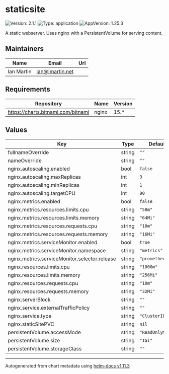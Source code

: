 # staticsite

![Version: 2.1.1](https://img.shields.io/badge/Version-2.1.1-informational?style=flat-square) ![Type: application](https://img.shields.io/badge/Type-application-informational?style=flat-square) ![AppVersion: 1.25.3](https://img.shields.io/badge/AppVersion-1.25.3-informational?style=flat-square)

A static webserver. Uses nginx with a PersistentVolume for serving content.

## Maintainers

| Name | Email | Url |
| ---- | ------ | --- |
| Ian Martin | <ian@imartin.net> |  |

## Requirements

| Repository | Name | Version |
|------------|------|---------|
| https://charts.bitnami.com/bitnami | nginx | 15.* |

## Values

| Key | Type | Default | Description |
|-----|------|---------|-------------|
| fullnameOverride | string | `""` |  |
| nameOverride | string | `""` |  |
| nginx.autoscaling.enabled | bool | `false` |  |
| nginx.autoscaling.maxReplicas | int | `3` |  |
| nginx.autoscaling.minReplicas | int | `1` |  |
| nginx.autoscaling.targetCPU | int | `90` |  |
| nginx.metrics.enabled | bool | `false` |  |
| nginx.metrics.resources.limits.cpu | string | `"50m"` |  |
| nginx.metrics.resources.limits.memory | string | `"64Mi"` |  |
| nginx.metrics.resources.requests.cpu | string | `"10m"` |  |
| nginx.metrics.resources.requests.memory | string | `"16Mi"` |  |
| nginx.metrics.serviceMonitor.enabled | bool | `true` |  |
| nginx.metrics.serviceMonitor.namespace | string | `"metrics"` |  |
| nginx.metrics.serviceMonitor.selector.release | string | `"prometheus"` |  |
| nginx.resources.limits.cpu | string | `"1000m"` |  |
| nginx.resources.limits.memory | string | `"256Mi"` |  |
| nginx.resources.requests.cpu | string | `"10m"` |  |
| nginx.resources.requests.memory | string | `"32Mi"` |  |
| nginx.serverBlock | string | `""` |  |
| nginx.service.externalTrafficPolicy | string | `""` |  |
| nginx.service.type | string | `"ClusterIP"` |  |
| nginx.staticSitePVC | string | `nil` |  |
| persistentVolume.accessMode | string | `"ReadOnlyMany"` |  |
| persistentVolume.size | string | `"1Gi"` |  |
| persistentVolume.storageClass | string | `""` |  |

----------------------------------------------
Autogenerated from chart metadata using [helm-docs v1.11.3](https://github.com/norwoodj/helm-docs/releases/v1.11.3)
